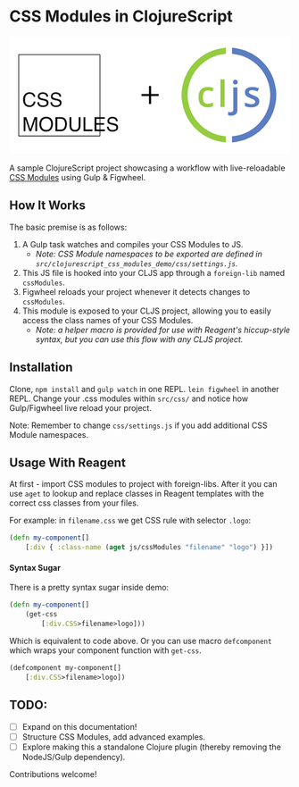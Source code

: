 # CSS Modules in ClojureScript

![](./logo.png)

A sample ClojureScript project showcasing a workflow with live-reloadable [CSS Modules](http://glenmaddern.com/articles/css-modules) using Gulp & Figwheel.

## How It Works

The basic premise is as follows:

1. A Gulp task watches and compiles your CSS Modules to JS.
    * *Note: CSS Module namespaces to be exported are defined in `src/clojurescript_css_modules_demo/css/settings.js`.*
2. This JS file is hooked into your CLJS app through a `foreign-lib` named `cssModules`.
3. Figwheel reloads your project whenever it detects changes to `cssModules`.
4. This module is exposed to your CLJS project, allowing you to easily access the class names of your CSS Modules.
    * *Note: a helper macro is provided for use with Reagent's hiccup-style syntax, but you can use this flow with any CLJS project.*

## Installation
Clone, `npm install` and `gulp watch` in one REPL.
`lein figwheel` in another REPL.
Change your .css modules within `src/css/` and notice how Gulp/Figwheel live reload your project.

Note: Remember to change `css/settings.js` if you add additional CSS Module namespaces.


## Usage With Reagent
At first - import CSS modules to project with foreign-libs. After it you can use `aget` to lookup and replace classes in Reagent templates with the correct css classes from your files.


For example: in `filename.css` we get CSS rule with selector `.logo`:

```clojure
(defn my-component[]
	[:div { :class-name (aget js/cssModules "filename" "logo") }])
```

#### Syntax Sugar

There is a pretty syntax sugar inside demo:

```clojure
(defn my-component[]
	(get-css 
		[:div.CSS>filename>logo]))
```

Which is equivalent to code above. Or you can use macro `defcomponent` which wraps your component function with `get-css`.

```clojure
(defcomponent my-component[]
	[:div.CSS>filename>logo])
```

## TODO:
* [ ] Expand on this documentation!
* [ ] Structure CSS Modules, add advanced examples.
* [ ] Explore making this a standalone Clojure plugin (thereby removing the NodeJS/Gulp dependency).

Contributions welcome!